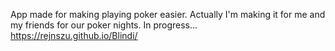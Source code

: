 
App made for making playing poker easier. Actually I'm making it for me and my friends for our poker nights. In progress...
https://rejnszu.github.io/Blindi/
